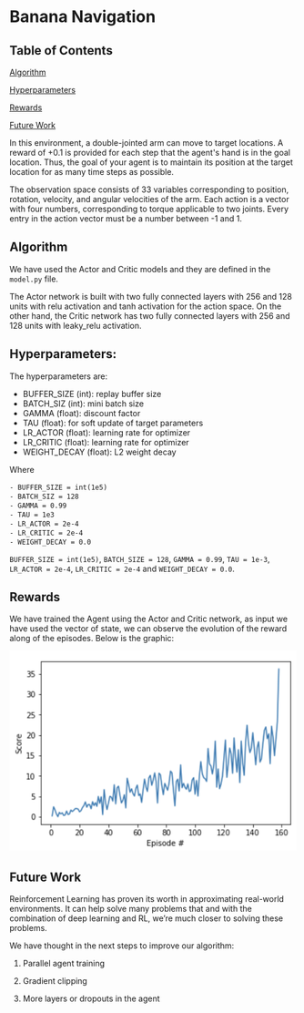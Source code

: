 # Banana Navigation

## Table of Contents  

[Algorithm](#First)

[Hyperparameters](#Hyperparameters)

[Rewards](#Rewards)

[Future Work](#Future_Work)  

In this environment, a double-jointed arm can move to target locations. A reward of +0.1 is provided for each step that the agent's hand is in the goal location. Thus, the goal of your agent is to maintain its position at the target location for as many time steps as possible.

The observation space consists of 33 variables corresponding to position, rotation, velocity, and angular velocities of the arm. Each action is a vector with four numbers, corresponding to torque applicable to two joints. Every entry in the action vector must be a number between -1 and 1.

<a name="First"></a>
## Algorithm

We have used the Actor and Critic models and they are defined in the `model.py` file.

The Actor network is built with two fully connected layers with 256 and 128 units with relu activation and tanh activation for the action space. On the other hand, the Critic network has two fully connected layers with 256 and 128 units with leaky_relu activation.

<a name="Hyperparameters"></a>
## Hyperparameters:

The hyperparameters are:

- BUFFER_SIZE (int): replay buffer size
- BATCH_SIZ (int): mini batch size
- GAMMA (float): discount factor
- TAU (float): for soft update of target parameters
- LR_ACTOR (float): learning rate for optimizer
- LR_CRITIC (float): learning rate for optimizer
- WEIGHT_DECAY (float): L2 weight decay

Where
```
- BUFFER_SIZE = int(1e5)
- BATCH_SIZ = 128
- GAMMA = 0.99
- TAU = 1e3
- LR_ACTOR = 2e-4
- LR_CRITIC = 2e-4
- WEIGHT_DECAY = 0.0
```


`BUFFER_SIZE = int(1e5)`, `BATCH_SIZE = 128`, `GAMMA = 0.99`, `TAU = 1e-3`, `LR_ACTOR = 2e-4`, `LR_CRITIC = 2e-4` and `WEIGHT_DECAY = 0.0`.

<a name="Rewards"></a>
## Rewards
We have trained the Agent using the Actor and Critic network, as input we have used the vector of state, we can observe the evolution of the reward along of the episodes. Below is the graphic:

![Reward](./images/reward.png)

<a name="Future_Work"></a>
## Future Work
Reinforcement Learning has proven its worth in approximating real-world environments. It can help solve many problems that and with the combination of deep learning and RL, we’re much closer to solving these problems.

We have thought in the next steps to improve our algorithm:

  1. Parallel agent training

  2. Gradient clipping

  3. More layers or dropouts in the agent
